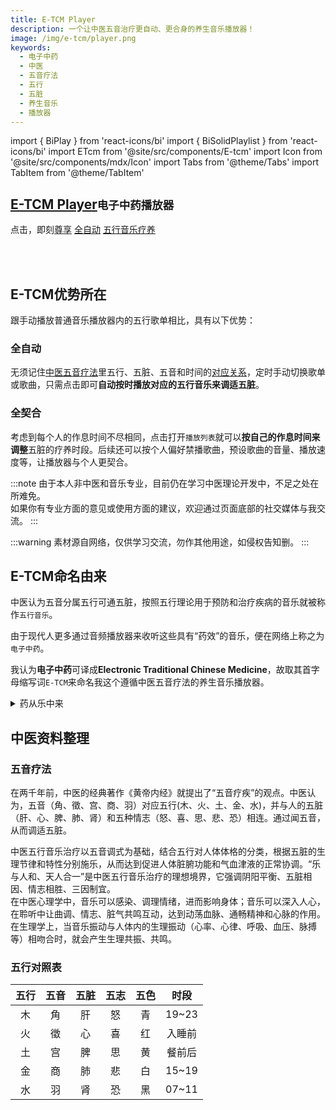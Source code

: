 ```yaml
---
title: E-TCM Player
description: 一个让中医五音治疗更自动、更合身的养生音乐播放器！
image: /img/e-tcm/player.png
keywords:
  - 电子中药
  - 中医
  - 五音疗法
  - 五行
  - 五脏
  - 养生音乐
  - 播放器
---
```


import { BiPlay } from 'react-icons/bi'
import { BiSolidPlaylist } from 'react-icons/bi'
import ETcm from '@site/src/components/E-tcm'
import Icon from '@site/src/components/mdx/Icon'
import Tabs from '@theme/Tabs'
import TabItem from '@theme/TabItem'

## [E-TCM Player](#e-tcm命名由来)<small>电子中药播放器</small>
点击<Icon Component={BiPlay}></Icon>，即刻[尊享](#全契合) [全自动](#全自动) [五行音乐疗养](#五音疗法)

<ETcm></ETcm>

<br></br>

## E-TCM优势所在
跟手动播放普通音乐播放器内的五行歌单相比，具有以下优势：

### 全自动
无须记住[中医五音疗法](#中医五音疗法)里五行、五脏、五音和时间的[对应关系](#五行对照表)，定时手动切换歌单或歌曲，只需点击<Icon Component={BiPlay}></Icon>即可**自动按时播放对应的五行音乐来调适五脏**。

### 全契合
考虑到每个人的作息时间不尽相同，点击<Icon Component={BiSolidPlaylist}></Icon>打开`播放列表`就可以**按自己的作息时间来调整**五脏的疗养时段。后续还可以按个人偏好禁播歌曲，预设歌曲的音量、播放速度等，让播放器与个人更契合。

:::note
由于本人非中医和音乐专业，目前仍在学习中医理论开发中，不足之处在所难免。  
如果你有专业方面的意见或使用方面的建议，欢迎通过页面底部的社交媒体与我交流。
:::

:::warning
素材源自网络，仅供学习交流，勿作其他用途，如侵权告知删。
:::

## E-TCM命名由来

中医认为五音分属五行可通五脏，按照五行理论用于预防和治疗疾病的音乐就被称作`五行音乐`。

由于现代人更多通过音频播放器来收听这些具有“药效”的音乐，便在网络上称之为`电子中药`。

我认为**电子中药**可译成**Electronic Traditional Chinese Medicine**，故取其首字母缩写词`E-TCM`来命名我这个遵循中医五音疗法的养生音乐播放器。

<details>
  <summary>药从乐中来</summary>

  仓颉造“樂”（乐）字，是根据黄帝战蚩尤这段历史。
  
  中国古代打仗时要擂战鼓，古时黄帝大败蚩尤，蚩尤的士兵被战鼓震昏。黄帝是一位仁慈的君主。为了治愈这些士兵，就做了一个金属钟型的东西，中间是铜，两边是丝弦，架在木头架子上演奏，也就是现在所说的乐器。按照古字篆字写法，“樂”这个字中间是个白字，白代表金属，五行中金对应白色。两边是丝弦，底下是木，架在木头架子上在演奏。仓颉就根据这个金属钟形的东西造出了乐字。
  
  那么这个东西当时造出来干什么用呢？就是为了招魂，为蚩尤士兵招魂。所以音乐是用来治病的，后来发现地上的很多野草也能治病，所以“樂”字上头加了一个草头，就成了“藥”（药）。
</details>

## 中医资料整理

### 五音疗法

在两千年前，中医的经典著作《黄帝内经》就提出了“五音疗疾”的观点。中医认为，五音（角、徵、宫、商、羽）对应五行(木、火、土、金、水)，并与人的五脏（肝、心、脾、肺、肾）和五种情志（怒、喜、思、悲、恐）相连。通过闻五音，从而调适五脏。

中医五行音乐治疗以五音调式为基础，结合五行对人体体格的分类，根据五脏的生理节律和特性分别施乐，从而达到促进人体脏腑功能和气血津液的正常协调。“乐与人和、天人合一”是中医五行音乐治疗的理想境界，它强调阴阳平衡、五脏相因、情志相胜、三因制宜。  
在中医心理学中，音乐可以感染、调理情绪，进而影响身体；音乐可以深入人心，在聆听中让曲调、情志、脏气共鸣互动，达到动荡血脉、通畅精神和心脉的作用。  
在生理学上，当音乐振动与人体内的生理振动（心率、心律、呼吸、血压、脉搏等）相吻合时，就会产生生理共振、共鸣。

### 五行对照表
| 五行 | 五音 | 五脏 | 五志 | 五色 | 时段 |
|:---:|:---:|:---:|:----:|:---:|:---:|
| 木 | 角 | 肝 | 怒 | 青 | 19~23 |
| 火 | 徵 | 心 | 喜 | 红 | 入睡前 |
| 土 | 宫 | 脾 | 思 | 黄 | 餐前后 |
| 金 | 商 | 肺 | 悲 | 白 | 15~19 |
| 水 | 羽 | 肾 | 恐 | 黑 | 07~11 |
